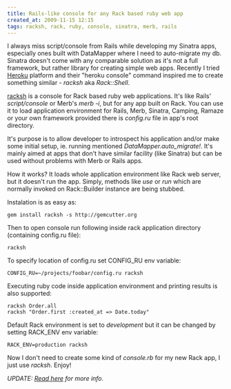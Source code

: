 ```yaml
---
title: Rails-like console for any Rack based ruby web app
created_at: 2009-11-15 12:15
tags: racksh, rack, ruby, console, sinatra, merb, rails
---
```


I always miss script/console from Rails while developing my Sinatra apps, especially ones built with DataMapper where I need to auto-migrate my db. Sinatra doesn't come with any comparable solution as it's not a full framework, but rather library for creating simple web apps. Recently I tried [Heroku](http://heroku.com/) platform and their "heroku console" command inspired me to create something similar - _racksh_ aka _Rack::Shell_.

[racksh](http://github.com/sickill/racksh) is a console for Rack based ruby web applications. It's like Rails' _script/console_ or Merb's _merb -i_, but for any app built on Rack. You can use it to load application environment for Rails, Merb, Sinatra, Camping, Ramaze or your own framework provided there is _config.ru_ file in app's root directory.

It's purpose is to allow developer to introspect his application and/or make some initial setup, ie. running mentioned _DataMapper.auto_migrate!_. It's mainly aimed at apps that don't have similar facility (like Sinatra) but can be used without problems with Merb or Rails apps.

How it works? It loads whole application environment like Rack web server, but it doesn't run the app. Simply, methods like _use_ or _run_ which are normally invoked on Rack::Builder instance are being stubbed.

Instalation is as easy as:

    gem install racksh -s http://gemcutter.org

Then to open console run following inside rack application directory (containing config.ru file):

    racksh

To specify location of config.ru set CONFIG_RU env variable:

    CONFIG_RU=~/projects/foobar/config.ru racksh

Executing ruby code inside application environment and printing results is also supported:

    racksh Order.all
    racksh "Order.first :created_at => Date.today"

Default Rack environment is set to _development_ but it can be changed by setting RACK_ENV env variable:

    RACK_ENV=production racksh

Now I don't need to create some kind of _console.rb_ for my new Rack app, I just use _racksh_. Enjoy!

_UPDATE: [Read here](/blog/2009/11/19/more-rack-shell-goodies-for-all-rack-worshippers.html) for more info._
